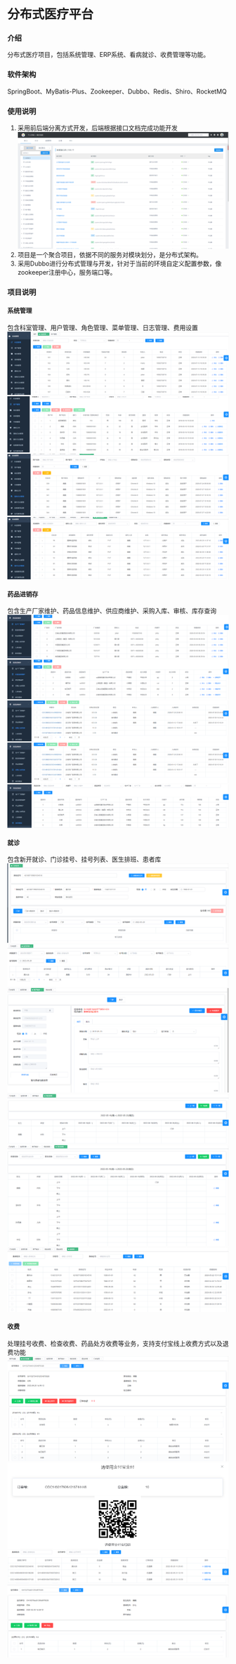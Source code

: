 # 分布式医疗平台

### 介绍
分布式医疗项目，包括系统管理、ERP系统、看病就诊、收费管理等功能。

### 软件架构
SpringBoot、MyBatis-Plus、Zookeeper、Dubbo、Redis、Shiro、RocketMQ



### 使用说明

1.  采用前后端分离方式开发，后端根据接口文档完成功能开发
![输入图片说明](images/项目接口.png)
2. 项目是一个聚合项目，依据不同的服务对模块划分，是分布式架构。
3. 采用Dubbo进行分布式管理与开发，针对于当前的环境自定义配置参数，像zookeeper注册中心，服务端口等。

### 项目说明
#### 系统管理
包含科室管理、用户管理、角色管理、菜单管理、日志管理、费用设置
![输入图片说明](images/%E7%A7%91%E5%AE%A4.png)
![输入图片说明](images/%E7%94%A8%E6%88%B7.png)
![输入图片说明](images/%E7%99%BB%E5%BD%95.png)
![输入图片说明](images/%E6%93%8D%E4%BD%9C.png)

#### 药品进销存
包含生产厂家维护、药品信息维护、供应商维护、采购入库、审核、库存查询
![输入图片说明](images/%E7%94%9F%E4%BA%A7%E5%8E%82%E5%AE%B6.png)
![输入图片说明](images/%E8%8D%AF%E5%93%81%E4%BF%A1%E6%81%AF.png)
![输入图片说明](images/%E9%87%87%E8%B4%AD%E5%85%A5%E5%BA%93.png)
![输入图片说明](images/采购入库.png)
![输入图片说明](images/%E5%BA%93%E5%AD%98.png)

#### 就诊
包含新开就诊、门诊挂号、挂号列表、医生排班、患者库
![输入图片说明](images/%E6%8C%82%E5%8F%B7.png)
![输入图片说明](images/%E6%8C%82%E5%8F%B7%E5%88%97%E8%A1%A8.png)
![输入图片说明](images/%E6%96%B0%E5%BC%80%E5%B0%B1%E8%AF%8A.png)
![输入图片说明](images/%E6%88%91%E7%9A%84%E6%8E%92%E7%8F%AD.png)
![输入图片说明](images/%E5%8C%BB%E7%94%9F%E6%8E%92%E7%8F%AD.png)
![输入图片说明](images/%E6%82%A3%E8%80%85%E5%BA%93.png)

#### 收费
处理挂号收费、检查收费、药品处方收费等业务，支持支付宝线上收费方式以及退费功能
![输入图片说明](images/%E5%A4%84%E6%96%B9%E6%94%B6%E8%B4%B9.png)
![输入图片说明](images/%E6%94%AF%E4%BB%98%E5%AE%9D%E6%94%B6%E8%B4%B9.png)
![输入图片说明](images/%E9%80%80%E8%B4%B9%E6%9F%A5%E8%AF%A2.png)
![输入图片说明](images/%E5%A4%84%E6%96%B9%E5%8F%91%E8%8D%AF.png)
